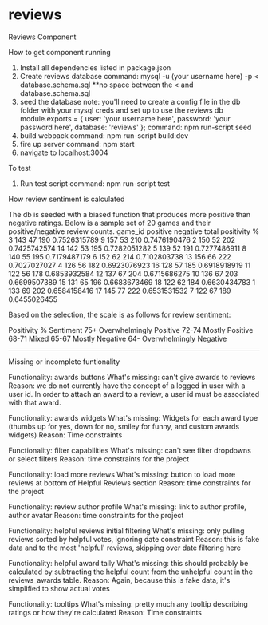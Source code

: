 # reviews
Reviews Component

How to get component running
1) Install all dependencies listed in package.json
2) Create reviews database
  command: mysql -u (your username here) -p < database.schema.sql **no space between the < and database.schema.sql
3) seed the database
  note: you'll need to create a config file in the db folder with your mysql creds and set up to use the reviews db
  module.exports = {
  user: 'your username here',
  password: 'your password here',
  database: 'reviews'
};
  command: npm run-script seed
4) build webpack
  command: npm run-script build:dev
5) fire up server
  command: npm start
7) navigate to localhost:3004

To test
1) Run test script
  command: npm run-script test

How review sentiment is calculated

The db is seeded with a biased function that produces more positive than negative ratings.  Below is a sample set of 20 games and their positive/negative review counts.
game_id	  positive	  negative	  total       positivity %
3	          143	        47	        190	        0.7526315789
9	          157	        53	        210	        0.7476190476
2	          150       	52	        202	        0.7425742574
14	        142       	53	        195	        0.7282051282
5	          139       	52	        191	        0.7277486911
8	          140	        55        	195	        0.7179487179
6	          152	        62	        214	        0.7102803738
13	        156	        66	        222	        0.7027027027
4	          126	        56        	182	        0.6923076923
16	        128	        57        	185	        0.6918918919
11	        122	        56	        178	        0.6853932584
12	        137	        67        	204	        0.6715686275
10	        136       	67        	203	        0.6699507389
15	        131	        65        	196       	0.6683673469
18	        122	        62        	184       	0.6630434783
1	          133	        69        	202	        0.6584158416
17	        145	        77        	222	        0.6531531532
7	          122        	67	        189	        0.6455026455

Based on the selection, the scale is as follows for review sentiment:

Positivity %        Sentiment
75+ 	              Overwhelmingly Positive
72-74	              Mostly Positive
68-71	              Mixed
65-67	              Mostly Negative
64-	                Overwhelmingly Negative

______________________________________________________________________________________________________________

Missing or incomplete funtionality

Functionality: awards buttons
What's missing: can't give awards to reviews
Reason: we do not currently have the concept of a logged in user with a user id.  In order to attach an award to a review, a user id must be associated with that award.

Functionality: awards widgets
What's missing: Widgets for each award type (thumbs up for yes, down for no, smiley for funny, and custom awards widgets)
Reason: Time constraints

Functionality: filter capabilities
What's missing: can't see filter dropdowns or select filters
Reason: time constraints for the project

Functionality: load more reviews
What's missing: button to load more reviews at bottom of Helpful Reviews section
Reason: time constraints for the project

Functionality: review author profile
What's missing: link to author profile, author avatar
Reason: time constraints for the project

Functionality: helpful reviews initial filtering
What's missing: only pulling reviews sorted by helpful votes, ignoring date constraint
Reason: this is fake data and to the most 'helpful' reviews, skipping over date filtering here

Functionality: helpful award tally
What's missing: this should probably be calculated by subtracting the helpful count from the unhelpful count in the reviews_awards table.
Reason: Again, because this is fake data, it's simplified to show actual votes

Functionality: tooltips
What's missing: pretty much any tooltip describing ratings or how they're calculated
Reason: Time constraints